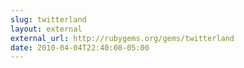 ```yaml
---
slug: twitterland
layout: external
external_url: http://rubygems.org/gems/twitterland
date: 2010-04-04T22:40:08-05:00
---
```

